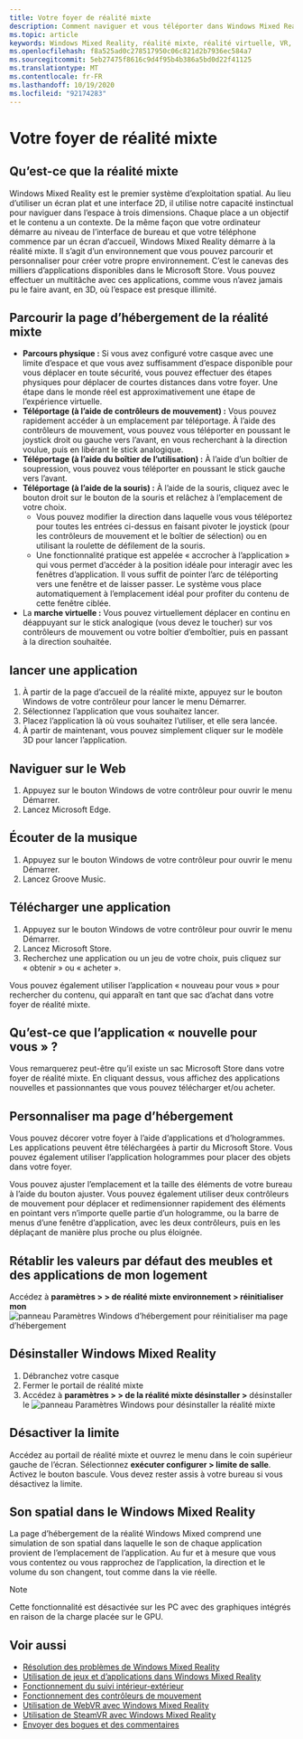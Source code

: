 ```yaml
---
title: Votre foyer de réalité mixte
description: Comment naviguer et vous téléporter dans Windows Mixed Reality, lancer des applications et des jeux, personnaliser la page d’hébergement et modifier les paramètres visuels, audio et vocaux.
ms.topic: article
keywords: Windows Mixed Reality, réalité mixte, réalité virtuelle, VR, MR, famille, naviguer, découvrir, applications, jeux
ms.openlocfilehash: f8a525ad0c278517950c06c821d2b7936ec584a7
ms.sourcegitcommit: 5eb27475f8616c9d4f95b4b386a5bd0d22f41125
ms.translationtype: MT
ms.contentlocale: fr-FR
ms.lasthandoff: 10/19/2020
ms.locfileid: "92174283"
---
```

# <a name="your-mixed-reality-home"></a>Votre foyer de réalité mixte

## <a name="what-is-the-mixed-reality-home"></a>Qu’est-ce que la réalité mixte

Windows Mixed Reality est le premier système d’exploitation spatial. Au lieu d’utiliser un écran plat et une interface 2D, il utilise notre capacité instinctual pour naviguer dans l’espace à trois dimensions. Chaque place a un objectif et le contenu a un contexte. De la même façon que votre ordinateur démarre au niveau de l’interface de bureau et que votre téléphone commence par un écran d’accueil, Windows Mixed Reality démarre à la réalité mixte. Il s’agit d’un environnement que vous pouvez parcourir et personnaliser pour créer votre propre environnement. C’est le canevas des milliers d’applications disponibles dans le Microsoft Store. Vous pouvez effectuer un multitâche avec ces applications, comme vous n’avez jamais pu le faire avant, en 3D, où l’espace est presque illimité.

## <a name="move-through-the-mixed-reality-home"></a>Parcourir la page d’hébergement de la réalité mixte

* **Parcours physique :** Si vous avez configuré votre casque avec une limite d’espace et que vous avez suffisamment d’espace disponible pour vous déplacer en toute sécurité, vous pouvez effectuer des étapes physiques pour déplacer de courtes distances dans votre foyer. Une étape dans le monde réel est approximativement une étape de l’expérience virtuelle.
* **Téléportage (à l’aide de contrôleurs de mouvement) :** Vous pouvez rapidement accéder à un emplacement par téléportage. À l’aide des contrôleurs de mouvement, vous pouvez vous téléporter en poussant le joystick droit ou gauche vers l’avant, en vous recherchant à la direction voulue, puis en libérant le stick analogique.
* **Téléportage (à l’aide du boîtier de l’utilisation) :** À l’aide d’un boîtier de soupression, vous pouvez vous téléporter en poussant le stick gauche vers l’avant.
* **Téléportage (à l’aide de la souris) :** À l’aide de la souris, cliquez avec le bouton droit sur le bouton de la souris et relâchez à l’emplacement de votre choix.
  * Vous pouvez modifier la direction dans laquelle vous vous téléportez pour toutes les entrées ci-dessus en faisant pivoter le joystick (pour les contrôleurs de mouvement et le boîtier de sélection) ou en utilisant la roulette de défilement de la souris.
  * Une fonctionnalité pratique est appelée « accrocher à l’application » qui vous permet d’accéder à la position idéale pour interagir avec les fenêtres d’application. Il vous suffit de pointer l’arc de téléporting vers une fenêtre et de laisser passer. Le système vous place automatiquement à l’emplacement idéal pour profiter du contenu de cette fenêtre ciblée.
* La **marche virtuelle :** Vous pouvez virtuellement déplacer en continu en déappuyant sur le stick analogique (vous devez le toucher) sur vos contrôleurs de mouvement ou votre boîtier d’emboîtier, puis en passant à la direction souhaitée.

## <a name="launch-an-app"></a>lancer une application

1. À partir de la page d’accueil de la réalité mixte, appuyez sur le bouton Windows de votre contrôleur pour lancer le menu Démarrer.
2. Sélectionnez l’application que vous souhaitez lancer.
3. Placez l’application là où vous souhaitez l’utiliser, et elle sera lancée.
4. À partir de maintenant, vous pouvez simplement cliquer sur le modèle 3D pour lancer l’application.

## <a name="browse-the-web"></a>Naviguer sur le Web

1. Appuyez sur le bouton Windows de votre contrôleur pour ouvrir le menu Démarrer.
2. Lancez Microsoft Edge.

## <a name="play-music"></a>Écouter de la musique

1. Appuyez sur le bouton Windows de votre contrôleur pour ouvrir le menu Démarrer.
2. Lancez Groove Music.

## <a name="download-an-app"></a>Télécharger une application

1. Appuyez sur le bouton Windows de votre contrôleur pour ouvrir le menu Démarrer.
2. Lancez Microsoft Store.
3. Recherchez une application ou un jeu de votre choix, puis cliquez sur « obtenir » ou « acheter ».

Vous pouvez également utiliser l’application « nouveau pour vous » pour rechercher du contenu, qui apparaît en tant que sac d’achat dans votre foyer de réalité mixte.

## <a name="what-is-the-new-for-you-app"></a>Qu’est-ce que l’application « nouvelle pour vous » ?

Vous remarquerez peut-être qu’il existe un sac Microsoft Store dans votre foyer de réalité mixte. En cliquant dessus, vous affichez des applications nouvelles et passionnantes que vous pouvez télécharger et/ou acheter.

## <a name="personalize-my-home"></a>Personnaliser ma page d’hébergement

Vous pouvez décorer votre foyer à l’aide d’applications et d’hologrammes. Les applications peuvent être téléchargées à partir du Microsoft Store. Vous pouvez également utiliser l’application hologrammes pour placer des objets dans votre foyer.

Vous pouvez ajuster l’emplacement et la taille des éléments de votre bureau à l’aide du bouton ajuster. Vous pouvez également utiliser deux contrôleurs de mouvement pour déplacer et redimensionner rapidement des éléments en pointant vers n’importe quelle partie d’un hologramme, ou la barre de menus d’une fenêtre d’application, avec les deux contrôleurs, puis en les déplaçant de manière plus proche ou plus éloignée.

## <a name="reset-my-homes-furniture-and-app-placement-back-to-default"></a>Rétablir les valeurs par défaut des meubles et des applications de mon logement

Accédez à **paramètres > > de réalité mixte environnement > réinitialiser mon** ![ panneau Paramètres Windows d’hébergement pour réinitialiser ma page d’hébergement](images/1050px-environmentreset.png)

## <a name="uninstall-windows-mixed-reality"></a>Désinstaller Windows Mixed Reality

1. Débranchez votre casque
2. Fermer le portail de réalité mixte
3. Accédez à **paramètres > > de la réalité mixte désinstaller >** désinstaller le ![ panneau Paramètres Windows pour désinstaller la réalité mixte](images/1050px-uninstall2.png)

## <a name="turn-off-the-boundary"></a>Désactiver la limite

Accédez au portail de réalité mixte et ouvrez le menu dans le coin supérieur gauche de l’écran. Sélectionnez **exécuter configurer > limite de salle**. Activez le bouton bascule. Vous devez rester assis à votre bureau si vous désactivez la limite.

## <a name="spatial-sound-in-the-windows-mixed-reality-home"></a>Son spatial dans le Windows Mixed Reality

La page d’hébergement de la réalité Windows Mixed comprend une simulation de son spatial dans laquelle le son de chaque application provient de l’emplacement de l’application. Au fur et à mesure que vous vous contentez ou vous rapprochez de l’application, la direction et le volume du son changent, tout comme dans la vie réelle. 

> [!NOTE]
> Cette fonctionnalité est désactivée sur les PC avec des graphiques intégrés en raison de la charge placée sur le GPU.

## <a name="see-also"></a>Voir aussi

* [Résolution des problèmes de Windows Mixed Reality](set-up-questions.md#my-controllers-arent-showing-in-my-windows-mixed-reality-home)
* [Utilisation de jeux et d’applications dans Windows Mixed Reality](using-games-and-apps-in-windows-mixed-reality.md)
* [Fonctionnement du suivi intérieur-extérieur](tracking-system.md)
* [Fonctionnement des contrôleurs de mouvement](controllers-in-wmr.md)
* [Utilisation de WebVR avec Windows Mixed Reality](webvr.md)
* [Utilisation de SteamVR avec Windows Mixed Reality](using-steamvr-with-windows-mixed-reality.md)
* [Envoyer des bogues et des commentaires](filing-feedback.md)
